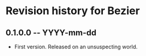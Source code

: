 # Revision history for Bezier

## 0.1.0.0 -- YYYY-mm-dd

* First version. Released on an unsuspecting world.
